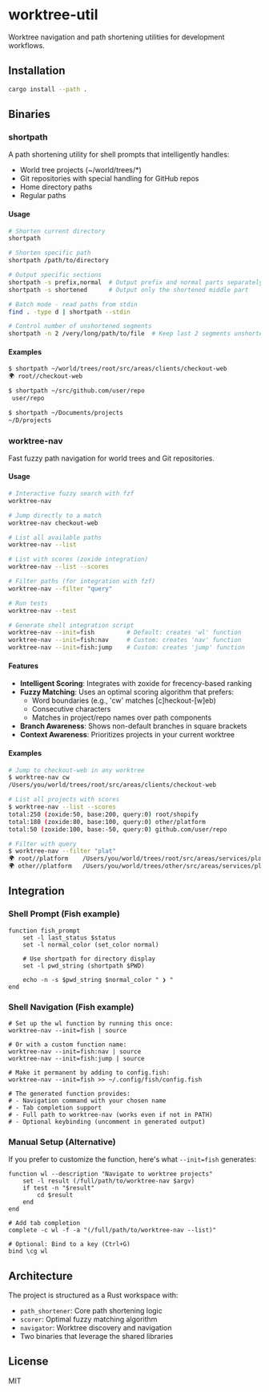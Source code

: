 # worktree-util

Worktree navigation and path shortening utilities for development workflows.

## Installation

```bash
cargo install --path .
```

## Binaries

### shortpath

A path shortening utility for shell prompts that intelligently handles:
- World tree projects (~/world/trees/*)
- Git repositories with special handling for GitHub repos
- Home directory paths
- Regular paths

#### Usage

```bash
# Shorten current directory
shortpath

# Shorten specific path
shortpath /path/to/directory

# Output specific sections
shortpath -s prefix,normal  # Output prefix and normal parts separately
shortpath -s shortened      # Output only the shortened middle part

# Batch mode - read paths from stdin
find . -type d | shortpath --stdin

# Control number of unshortened segments
shortpath -n 2 /very/long/path/to/file  # Keep last 2 segments unshortened
```

#### Examples

```bash
$ shortpath ~/world/trees/root/src/areas/clients/checkout-web
🌍 root//checkout-web

$ shortpath ~/src/github.com/user/repo
 user/repo

$ shortpath ~/Documents/projects
~/D/projects
```

### worktree-nav

Fast fuzzy path navigation for world trees and Git repositories.

#### Usage

```bash
# Interactive fuzzy search with fzf
worktree-nav

# Jump directly to a match
worktree-nav checkout-web

# List all available paths
worktree-nav --list

# List with scores (zoxide integration)
worktree-nav --list --scores

# Filter paths (for integration with fzf)
worktree-nav --filter "query"

# Run tests
worktree-nav --test

# Generate shell integration script
worktree-nav --init=fish         # Default: creates 'wl' function
worktree-nav --init=fish:nav     # Custom: creates 'nav' function
worktree-nav --init=fish:jump    # Custom: creates 'jump' function
```

#### Features

- **Intelligent Scoring**: Integrates with zoxide for frecency-based ranking
- **Fuzzy Matching**: Uses an optimal scoring algorithm that prefers:
  - Word boundaries (e.g., 'cw' matches [c]heckout-[w]eb)
  - Consecutive characters
  - Matches in project/repo names over path components
- **Branch Awareness**: Shows non-default branches in square brackets
- **Context Awareness**: Prioritizes projects in your current worktree

#### Examples

```bash
# Jump to checkout-web in any worktree
$ worktree-nav cw
/Users/you/world/trees/root/src/areas/clients/checkout-web

# List all projects with scores
$ worktree-nav --list --scores
total:250 (zoxide:50, base:200, query:0) root/shopify
total:180 (zoxide:80, base:100, query:0) other/platform
total:50 (zoxide:100, base:-50, query:0) github.com/user/repo

# Filter with query
$ worktree-nav --filter "plat"
🌍 root//platform    /Users/you/world/trees/root/src/areas/services/platform
🌍 other//platform   /Users/you/world/trees/other/src/areas/services/platform
```

## Integration

### Shell Prompt (Fish example)

```fish
function fish_prompt
    set -l last_status $status
    set -l normal_color (set_color normal)

    # Use shortpath for directory display
    set -l pwd_string (shortpath $PWD)

    echo -n -s $pwd_string $normal_color " ❯ "
end
```

### Shell Navigation (Fish example)

```fish
# Set up the wl function by running this once:
worktree-nav --init=fish | source

# Or with a custom function name:
worktree-nav --init=fish:nav | source
worktree-nav --init=fish:jump | source

# Make it permanent by adding to config.fish:
worktree-nav --init=fish >> ~/.config/fish/config.fish

# The generated function provides:
# - Navigation command with your chosen name
# - Tab completion support
# - Full path to worktree-nav (works even if not in PATH)
# - Optional keybinding (uncomment in generated output)
```

### Manual Setup (Alternative)

If you prefer to customize the function, here's what `--init=fish` generates:

```fish
function wl --description "Navigate to worktree projects"
    set -l result (/full/path/to/worktree-nav $argv)
    if test -n "$result"
        cd $result
    end
end

# Add tab completion
complete -c wl -f -a "(/full/path/to/worktree-nav --list)"

# Optional: Bind to a key (Ctrl+G)
bind \cg wl
```

## Architecture

The project is structured as a Rust workspace with:
- `path_shortener`: Core path shortening logic
- `scorer`: Optimal fuzzy matching algorithm
- `navigator`: Worktree discovery and navigation
- Two binaries that leverage the shared libraries

## License

MIT
